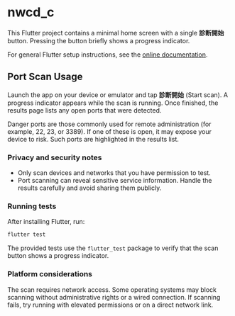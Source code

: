 # nwcd_c

This Flutter project contains a minimal home screen with a single **診断開始** button. Pressing the button briefly shows a progress indicator.

For general Flutter setup instructions, see the [online documentation](https://docs.flutter.dev/).

## Port Scan Usage

Launch the app on your device or emulator and tap **診断開始** (Start scan). A progress indicator appears while the scan is running. Once finished, the results page lists any open ports that were detected.

Danger ports are those commonly used for remote administration (for example, 22, 23, or 3389). If one of these is open, it may expose your device to risk. Such ports are highlighted in the results list.

### Privacy and security notes

* Only scan devices and networks that you have permission to test.
* Port scanning can reveal sensitive service information. Handle the results carefully and avoid sharing them publicly.

### Running tests

After installing Flutter, run:

```bash
flutter test
```

The provided tests use the `flutter_test` package to verify that the scan button shows a progress indicator.

### Platform considerations

The scan requires network access. Some operating systems may block scanning without administrative rights or a wired connection. If scanning fails, try running with elevated permissions or on a direct network link.
